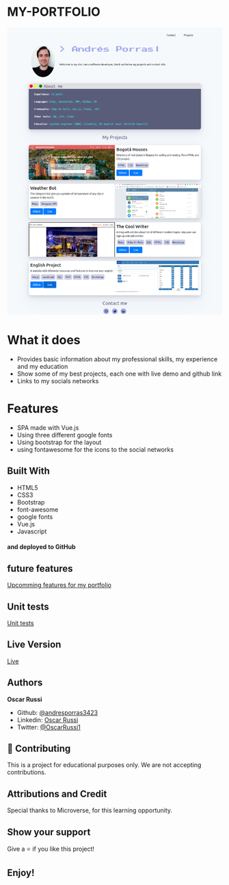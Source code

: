 # MY-PORTFOLIO

![screenshot](./src/assets/screenshot.png)

# What it does

- Provides basic information about my professional skills, my experience and my education
- Show some of my best projects, each one with live demo and github link
- Links to my socials networks


# Features

- SPA made with Vue.js
- Using three different google fonts
- Using bootstrap for the layout
- using fontawesome for the icons to the social networks

## Built With

- HTML5
- CSS3
- Bootstrap
- font-awesome
- google fonts
- Vue.js
- Javascript

#### and deployed to GitHub

## future features

[Upcomming features for my portfolio](https://github.com/andresporras3423/my-portfolio/issues)

## Unit tests

[Unit tests](https://github.com/andresporras3423/my-portfolio/issues/3)

## Live Version

[Live](https://raw.githack.com/andresporras3423/my-portfolio/master/index.html)

## Authors

**Oscar Russi**
- Github: [@andresporras3423](https://github.com/andresporras3423/)
- Linkedin: [Oscar Russi](https://www.linkedin.com/in/oscar-andres-russi-porras/)
- Twitter: [@OscarRussi1](https://twitter.com/OscarRussi1)

## 🤝 Contributing

This is a project for educational purposes only. We are not accepting contributions.

## Attributions and Credit

Special thanks to Microverse, for this learning opportunity. 

## Show your support

Give a ⭐️ if you like this project!

## Enjoy!